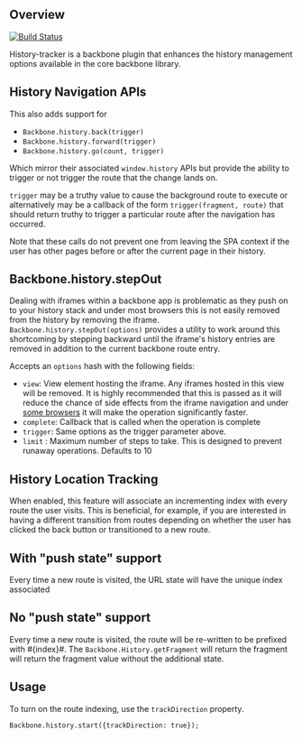 Overview
--------

[![Build Status](https://secure.travis-ci.org/walmartlabs/backbone-historytracker.png?branch=master)](http://travis-ci.org/walmartlabs/backbone-historytracker)

History-tracker is a backbone plugin that enhances the history management options available in the
core backbone library.

## History Navigation APIs

This also adds support for

* `Backbone.history.back(trigger)`
* `Backbone.history.forward(trigger)`
* `Backbone.history.go(count, trigger)`

Which mirror their associated `window.history` APIs but provide the ability to trigger or not
trigger the route that the change lands on.

`trigger` may be a truthy value to cause the background route to execute or alternatively may be a
callback of the form `trigger(fragment, route)` that should return truthy to trigger a particular
route after the navigation has occurred.

Note that these calls do not prevent one from leaving the SPA context if the user has other pages
before or after the current page in their history.

## Backbone.history.stepOut

Dealing with iframes within a backbone app is problematic as they push on to your history stack and
under most browsers this is not easily removed from the history by removing the iframe.
`Backbone.history.stepOut(options)` provides a utility to work around this shortcoming by stepping
backward until the iframe's history entries are removed in addition to the current backbone route
entry.

Accepts an `options` hash with the following fields:

* `view`: View element hosting the iframe.
    Any iframes hosted in this view will be removed. It is highly recommended that this is
    passed as it will reduce the chance of side effects from the iframe navigation and
    under [some browsers](https://bugzilla.mozilla.org/show_bug.cgi?id=293417) it will make the
    operation significantly faster.
* `complete`: Callback that is called when the operation is complete
* `trigger`: Same options as the trigger parameter above.
* `limit` : Maximum number of steps to take.
    This is designed to prevent runaway operations. Defaults to 10

## History Location Tracking

When enabled, this feature will associate an incrementing index with every route the user
visits.  This is beneficial, for example, if you are interested in having a different transition
from routes depending on whether the user has clicked the back button or transitioned to a new
route.

With "push state" support
-------------------------
Every time a new route is visited, the URL state will have the unique index associated

No "push state" support
-----------------------
Every time a new route is visited, the route will be re-written to be prefixed with #{index}#.
The `Backbone.History.getFragment` will return the fragment will return the fragment value without
the additional state.

Usage
-----
To turn on the route indexing, use the `trackDirection` property.

    Backbone.history.start({trackDirection: true});

